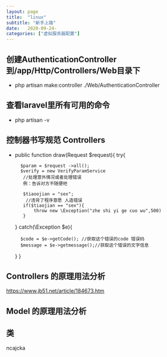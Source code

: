 ```yaml
---
layout: page
title:  "linux"
subtitle: "新手上路"
date:   2020-09-24-
categories: ["虚拟服务器配置"]
---
```



## 创建AuthenticationController到/app/Http/Controllers/Web目录下
- php artisan make:controller ./Web/AuthenticationController

## 查看laravel里所有可用的命令
- php artisan -v

## 控制器书写规范 Controllers
- public function draw(Request $request){
    try{

        $param = $request ->all();
        $verify = new VerifyParamService
         //处理意外情况或者处理错误
         例：告诉对方不随便吧

         $tiaoojian = "sex";
          //违背了程序意愿 人造错误
         if($tiaojian == "sex"){
             throw new \Exception("zhe shi yi ge cuo wu",500)
         }
    }
    catch(\Exception $e){

        $code = $e->getCode(); //获取这个错误的code 错误码
        $message = $e->getmessage();//获取这个错误的文字信息


    }
}


## Controllers 的原理用法分析
https://www.jb51.net/article/184673.htm

## Model 的原理用法分析


## 类 

ncajcka

